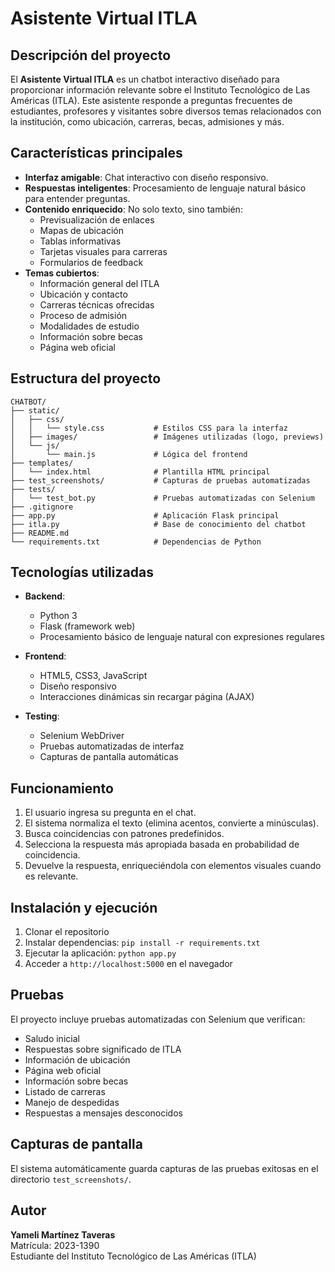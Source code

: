 # Asistente Virtual ITLA

## Descripción del proyecto

El **Asistente Virtual ITLA** es un chatbot interactivo diseñado para proporcionar información relevante sobre el Instituto Tecnológico de Las Américas (ITLA). Este asistente responde a preguntas frecuentes de estudiantes, profesores y visitantes sobre diversos temas relacionados con la institución, como ubicación, carreras, becas, admisiones y más.

## Características principales

- **Interfaz amigable**: Chat interactivo con diseño responsivo.
- **Respuestas inteligentes**: Procesamiento de lenguaje natural básico para entender preguntas.
- **Contenido enriquecido**: No solo texto, sino también:
  - Previsualización de enlaces
  - Mapas de ubicación
  - Tablas informativas
  - Tarjetas visuales para carreras
  - Formularios de feedback
- **Temas cubiertos**:
  - Información general del ITLA
  - Ubicación y contacto
  - Carreras técnicas ofrecidas
  - Proceso de admisión
  - Modalidades de estudio
  - Información sobre becas
  - Página web oficial

## Estructura del proyecto

```
CHATBOT/
├── static/
│   ├── css/
│   │   └── style.css           # Estilos CSS para la interfaz
│   ├── images/                 # Imágenes utilizadas (logo, previews)
│   └── js/
│       └── main.js             # Lógica del frontend
├── templates/
│   └── index.html              # Plantilla HTML principal
├── test_screenshots/           # Capturas de pruebas automatizadas
├── tests/
│   └── test_bot.py             # Pruebas automatizadas con Selenium
├── .gitignore
├── app.py                      # Aplicación Flask principal
├── itla.py                     # Base de conocimiento del chatbot
├── README.md
└── requirements.txt            # Dependencias de Python
```

## Tecnologías utilizadas

- **Backend**:
  - Python 3
  - Flask (framework web)
  - Procesamiento básico de lenguaje natural con expresiones regulares

- **Frontend**:
  - HTML5, CSS3, JavaScript
  - Diseño responsivo
  - Interacciones dinámicas sin recargar página (AJAX)

- **Testing**:
  - Selenium WebDriver
  - Pruebas automatizadas de interfaz
  - Capturas de pantalla automáticas

## Funcionamiento

1. El usuario ingresa su pregunta en el chat.
2. El sistema normaliza el texto (elimina acentos, convierte a minúsculas).
3. Busca coincidencias con patrones predefinidos.
4. Selecciona la respuesta más apropiada basada en probabilidad de coincidencia.
5. Devuelve la respuesta, enriqueciéndola con elementos visuales cuando es relevante.

## Instalación y ejecución

1. Clonar el repositorio
2. Instalar dependencias: `pip install -r requirements.txt`
3. Ejecutar la aplicación: `python app.py`
4. Acceder a `http://localhost:5000` en el navegador

## Pruebas

El proyecto incluye pruebas automatizadas con Selenium que verifican:
- Saludo inicial
- Respuestas sobre significado de ITLA
- Información de ubicación
- Página web oficial
- Información sobre becas
- Listado de carreras
- Manejo de despedidas
- Respuestas a mensajes desconocidos

## Capturas de pantalla

El sistema automáticamente guarda capturas de las pruebas exitosas en el directorio `test_screenshots/`.

## Autor

**Yameli Martínez Taveras**  
Matrícula: 2023-1390  
Estudiante del Instituto Tecnológico de Las Américas (ITLA)